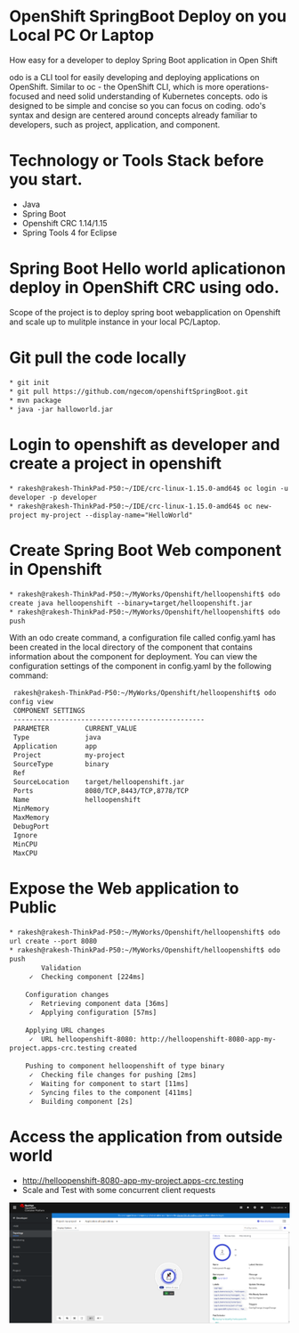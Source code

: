 # OpenShift SpringBoot Deploy on you Local PC Or Laptop

How easy for a developer to deploy Spring Boot application in Open Shift

odo is a CLI tool for easily developing and deploying applications on OpenShift. Similar to oc - the OpenShift CLI, which is more operations-focused 
and need solid understanding of Kubernetes concepts. odo is designed to be simple and concise so you can focus on coding. odo's syntax and design are centered 
around concepts already familiar to developers, such as project, application, and component. 

# Technology or Tools Stack before you start.
  * Java
  * Spring Boot
  * Openshift CRC 1.14/1.15
  * Spring Tools 4 for Eclipse
  
# Spring Boot Hello world aplicationon deploy in OpenShift CRC using odo.

Scope of the project is to deploy spring boot webapplication on Openshift and scale up to mulitple instance in your local PC/Laptop.

# Git pull the code locally
    * git init
    * git pull https://github.com/ngecom/openshiftSpringBoot.git
    * mvn package
    * java -jar halloworld.jar

# Login to openshift as developer and create a project in openshift
    * rakesh@rakesh-ThinkPad-P50:~/IDE/crc-linux-1.15.0-amd64$ oc login -u developer -p developer
    * rakesh@rakesh-ThinkPad-P50:~/IDE/crc-linux-1.15.0-amd64$ oc new-project my-project --display-name="HelloWorld"
  
# Create Spring Boot Web component in Openshift

    * rakesh@rakesh-ThinkPad-P50:~/MyWorks/Openshift/helloopenshift$ odo create java helloopenshift --binary=target/helloopenshift.jar
    * rakesh@rakesh-ThinkPad-P50:~/MyWorks/Openshift/helloopenshift$ odo push
 
With an odo create command, a configuration file called config.yaml has been created in the local directory of the component that contains information about the component for deployment. You can view the configuration settings of the component in config.yaml by the following command:

     rakesh@rakesh-ThinkPad-P50:~/MyWorks/Openshift/helloopenshift$ odo config view
     COMPONENT SETTINGS
     ------------------------------------------------
     PARAMETER         CURRENT_VALUE
     Type              java
     Application       app
     Project           my-project
     SourceType        binary
     Ref               
     SourceLocation    target/helloopenshift.jar
     Ports             8080/TCP,8443/TCP,8778/TCP
     Name              helloopenshift
     MinMemory         
     MaxMemory         
     DebugPort         
     Ignore            
     MinCPU            
     MaxCPU 
     
# Expose the Web application to Public
    * rakesh@rakesh-ThinkPad-P50:~/MyWorks/Openshift/helloopenshift$ odo url create --port 8080
    * rakesh@rakesh-ThinkPad-P50:~/MyWorks/Openshift/helloopenshift$ odo push
            Validation
         ✓  Checking component [224ms]

        Configuration changes
         ✓  Retrieving component data [36ms]
         ✓  Applying configuration [57ms]

        Applying URL changes
         ✓  URL helloopenshift-8080: http://helloopenshift-8080-app-my-project.apps-crc.testing created

        Pushing to component helloopenshift of type binary
         ✓  Checking file changes for pushing [2ms]
         ✓  Waiting for component to start [11ms]
         ✓  Syncing files to the component [411ms]
         ✓  Building component [2s]

# Access the application from outside world
  * http://helloopenshift-8080-app-my-project.apps-crc.testing
  * Scale and Test with some concurrent client requests
 <img src="https://github.com/ngecom/openshiftSpringBoot/blob/master/scale2.png">
     
